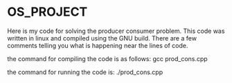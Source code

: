 # OS_PROJECT

Here is my code for solving the producer consumer problem.
This code was written in linux and compiled using the GNU build. 
There are a few comments telling you what is happening near the lines of code.

the command for compiling the code is as follows:
gcc prod_cons.cpp

the command for running the code is:
./prod_cons.cpp
